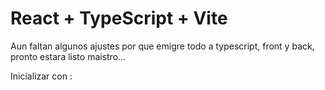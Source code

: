 # React + TypeScript + Vite

Aun faltan algunos ajustes por que emigre todo a typescript, front y back,  pronto estara listo maistro...

Inicializar con :
<npm install>
<npm run dev>
